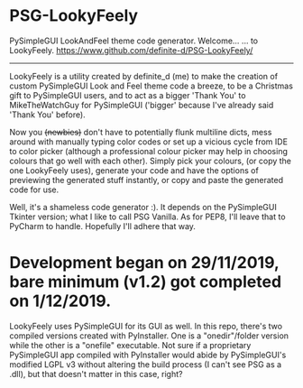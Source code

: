 # PSG-LookyFeely
PySimpleGUI LookAndFeel theme code generator.
  Welcome...
... to LookyFeely.
https://www.github.com/definite-d/PSG-LookyFeely/

___________________________________________________________________________________
LookyFeely is a utility created by definite_d (me) to make the creation of
custom PySimpleGUI Look and Feel theme code a breeze, to be a Christmas gift to
PySimpleGUI users, and to act as a bigger 'Thank You' to MikeTheWatchGuy for
PySimpleGUI ('bigger' because I've already said 'Thank You' before).

Now you ~~(newbies)~~ don't have to potentially flunk multiline dicts, mess around
with manually typing color codes or set up a vicious cycle from IDE to color picker
(although a professional colour picker may help in choosing colours that go well
with each other). Simply pick your colours, (or copy the one LookyFeely uses),
generate your code and have the options of previewing the generated stuff instantly,
or copy and paste the generated code for use.

Well, it's a shameless code generator :).
It depends on the PySimpleGUI Tkinter version; what I like to call PSG Vanilla.
As for PEP8, I'll leave that to PyCharm to handle. Hopefully I'll adhere that way.

Development began on 29/11/2019, bare minimum (v1.2) got completed on 1/12/2019.
===================================================================================

LookyFeely uses PySimpleGUI for its GUI as well.
In this repo, there's two compiled versions created with PyInstaller. One is a
"onedir"/folder version while the other is a "onefile" executable. Not sure if
a proprietary PySimpleGUI app compiled with PyInstaller would abide by PySimpleGUI's
modified LGPL v3 without altering the build process (I can't see PSG as a .dll),
but that doesn't matter in this case, right?
